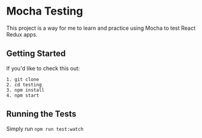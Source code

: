 # Mocha Testing

This project is a way for me to learn and practice using Mocha to test React Redux apps.

## Getting Started

If you'd like to check this out:

    1. git clone
    2. cd testing
    3. npm install
    4. npm start

## Running the Tests

Simply run `npm run test:watch` 